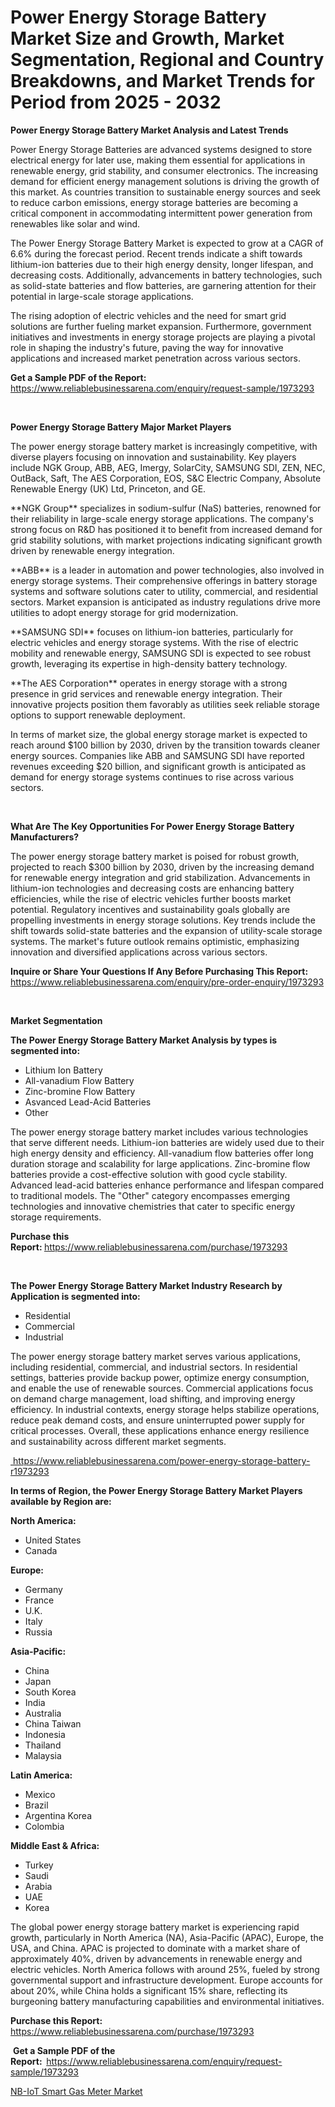 <p><h1>Power Energy Storage Battery Market Size and Growth, Market Segmentation, Regional and Country Breakdowns, and Market Trends for Period from 2025 -  2032</h1></p><p><strong>Power Energy Storage Battery Market Analysis and Latest Trends</strong></p>
<p><p>Power Energy Storage Batteries are advanced systems designed to store electrical energy for later use, making them essential for applications in renewable energy, grid stability, and consumer electronics. The increasing demand for efficient energy management solutions is driving the growth of this market. As countries transition to sustainable energy sources and seek to reduce carbon emissions, energy storage batteries are becoming a critical component in accommodating intermittent power generation from renewables like solar and wind.</p><p>The Power Energy Storage Battery Market is expected to grow at a CAGR of 6.6% during the forecast period. Recent trends indicate a shift towards lithium-ion batteries due to their high energy density, longer lifespan, and decreasing costs. Additionally, advancements in battery technologies, such as solid-state batteries and flow batteries, are garnering attention for their potential in large-scale storage applications.</p><p>The rising adoption of electric vehicles and the need for smart grid solutions are further fueling market expansion. Furthermore, government initiatives and investments in energy storage projects are playing a pivotal role in shaping the industry's future, paving the way for innovative applications and increased market penetration across various sectors.</p></p>
<p><strong>Get a Sample PDF of the Report:&nbsp;</strong> <a href="https://www.reliablebusinessarena.com/enquiry/request-sample/1973293?utm_campaign=2258&utm_medium=2&utm_source=Github&utm_content=ia&utm_term=14022025&utm_id=power-energy-storage-battery">https://www.reliablebusinessarena.com/enquiry/request-sample/1973293</a></p>
<p>&nbsp;</p>
<p><strong>Power Energy Storage Battery Major Market Players</strong></p>
<p><p>The power energy storage battery market is increasingly competitive, with diverse players focusing on innovation and sustainability. Key players include NGK Group, ABB, AEG, Imergy, SolarCity, SAMSUNG SDI, ZEN, NEC, OutBack, Saft, The AES Corporation, EOS, S&C Electric Company, Absolute Renewable Energy (UK) Ltd, Princeton, and GE.</p><p>**NGK Group** specializes in sodium-sulfur (NaS) batteries, renowned for their reliability in large-scale energy storage applications. The company's strong focus on R&D has positioned it to benefit from increased demand for grid stability solutions, with market projections indicating significant growth driven by renewable energy integration.</p><p>**ABB** is a leader in automation and power technologies, also involved in energy storage systems. Their comprehensive offerings in battery storage systems and software solutions cater to utility, commercial, and residential sectors. Market expansion is anticipated as industry regulations drive more utilities to adopt energy storage for grid modernization.</p><p>**SAMSUNG SDI** focuses on lithium-ion batteries, particularly for electric vehicles and energy storage systems. With the rise of electric mobility and renewable energy, SAMSUNG SDI is expected to see robust growth, leveraging its expertise in high-density battery technology.</p><p>**The AES Corporation** operates in energy storage with a strong presence in grid services and renewable energy integration. Their innovative projects position them favorably as utilities seek reliable storage options to support renewable deployment.</p><p>In terms of market size, the global energy storage market is expected to reach around $100 billion by 2030, driven by the transition towards cleaner energy sources. Companies like ABB and SAMSUNG SDI have reported revenues exceeding $20 billion, and significant growth is anticipated as demand for energy storage systems continues to rise across various sectors.</p></p>
<p>&nbsp;</p>
<p><strong>What Are The Key Opportunities For Power Energy Storage Battery Manufacturers?</strong></p>
<p><p>The power energy storage battery market is poised for robust growth, projected to reach $300 billion by 2030, driven by the increasing demand for renewable energy integration and grid stabilization. Advancements in lithium-ion technologies and decreasing costs are enhancing battery efficiencies, while the rise of electric vehicles further boosts market potential. Regulatory incentives and sustainability goals globally are propelling investments in energy storage solutions. Key trends include the shift towards solid-state batteries and the expansion of utility-scale storage systems. The market's future outlook remains optimistic, emphasizing innovation and diversified applications across various sectors.</p></p>
<p><strong>Inquire or Share Your Questions If Any Before Purchasing This Report:</strong> <a href="https://www.reliablebusinessarena.com/enquiry/pre-order-enquiry/1973293?utm_campaign=2258&utm_medium=2&utm_source=Github&utm_content=ia&utm_term=14022025&utm_id=power-energy-storage-battery">https://www.reliablebusinessarena.com/enquiry/pre-order-enquiry/1973293</a></p>
<p>&nbsp;</p>
<p><strong>Market Segmentation</strong></p>
<p><strong>The Power Energy Storage Battery Market Analysis by types is segmented into:</strong></p>
<p><ul><li>Lithium Ion Battery</li><li>All-vanadium Flow Battery</li><li>Zinc-bromine Flow Battery</li><li>Asvanced Lead-Acid Batteries</li><li>Other</li></ul></p>
<p><p>The power energy storage battery market includes various technologies that serve different needs. Lithium-ion batteries are widely used due to their high energy density and efficiency. All-vanadium flow batteries offer long duration storage and scalability for large applications. Zinc-bromine flow batteries provide a cost-effective solution with good cycle stability. Advanced lead-acid batteries enhance performance and lifespan compared to traditional models. The "Other" category encompasses emerging technologies and innovative chemistries that cater to specific energy storage requirements.</p></p>
<p><strong>Purchase this Report:&nbsp;</strong><a href="https://www.reliablebusinessarena.com/purchase/1973293?utm_campaign=2258&utm_medium=2&utm_source=Github&utm_content=ia&utm_term=14022025&utm_id=power-energy-storage-battery">https://www.reliablebusinessarena.com/purchase/1973293</a></p>
<p>&nbsp;</p>
<p><strong>The Power Energy Storage Battery Market Industry Research by Application is segmented into:</strong></p>
<p><ul><li>Residential</li><li>Commercial</li><li>Industrial</li></ul></p>
<p><p>The power energy storage battery market serves various applications, including residential, commercial, and industrial sectors. In residential settings, batteries provide backup power, optimize energy consumption, and enable the use of renewable sources. Commercial applications focus on demand charge management, load shifting, and improving energy efficiency. In industrial contexts, energy storage helps stabilize operations, reduce peak demand costs, and ensure uninterrupted power supply for critical processes. Overall, these applications enhance energy resilience and sustainability across different market segments.</p></p>
<p><a href="https://www.reliablebusinessarena.com/power-energy-storage-battery-r1973293?utm_campaign=2258&utm_medium=2&utm_source=Github&utm_content=ia&utm_term=14022025&utm_id=power-energy-storage-battery">&nbsp;https://www.reliablebusinessarena.com/power-energy-storage-battery-r1973293</a></p>
<p><strong>In terms of Region, the Power Energy Storage Battery Market Players available by Region are:</strong></p>
<p>
    <p> <strong> North America: </strong>
        <ul>
            <li>United States</li>
            <li>Canada</li>
        </ul>
        </p> 
    <p> <strong> Europe: </strong>
        <ul>
            <li>Germany</li>
            <li>France</li>
            <li>U.K.</li>
            <li>Italy</li>
            <li>Russia</li>
        </ul>
        </p> 
    <p> <strong> Asia-Pacific: </strong>
        <ul>
            <li>China</li>
            <li>Japan</li>
            <li>South Korea</li>
            <li>India</li>
            <li>Australia</li>
            <li>China Taiwan</li>
            <li>Indonesia</li>
            <li>Thailand</li>
            <li>Malaysia</li>
        </ul>
        </p> 
    <p> <strong> Latin America: </strong>
        <ul>
            <li>Mexico</li>
            <li>Brazil</li>
            <li>Argentina Korea</li>
            <li>Colombia</li>
        </ul>
        </p> 
    <p> <strong> Middle East & Africa: </strong>
        <ul>
            <li>Turkey</li>
            <li>Saudi</li>
            <li>Arabia</li>
            <li>UAE</li>
            <li>Korea</li>
        </ul>
    </p>
    </p>
<p><p>The global power energy storage battery market is experiencing rapid growth, particularly in North America (NA), Asia-Pacific (APAC), Europe, the USA, and China. APAC is projected to dominate with a market share of approximately 40%, driven by advancements in renewable energy and electric vehicles. North America follows with around 25%, fueled by strong governmental support and infrastructure development. Europe accounts for about 20%, while China holds a significant 15% share, reflecting its burgeoning battery manufacturing capabilities and environmental initiatives.</p></p>
<p><strong>Purchase this Report: </strong><a href="https://www.reliablebusinessarena.com/purchase/1973293?utm_campaign=2258&utm_medium=2&utm_source=Github&utm_content=ia&utm_term=14022025&utm_id=power-energy-storage-battery">https://www.reliablebusinessarena.com/purchase/1973293</a></p>
<p>&nbsp;<strong>Get a Sample PDF of the Report:&nbsp;&nbsp;</strong><a href="https://www.reliablebusinessarena.com/enquiry/request-sample/1973293?utm_campaign=2258&utm_medium=2&utm_source=Github&utm_content=ia&utm_term=14022025&utm_id=power-energy-storage-battery">https://www.reliablebusinessarena.com/enquiry/request-sample/1973293</a></p>
<p><strong></strong></p>
<p><p><a href="https://github.com/ilonaenterline65/Market-Research-Report-List-1/blob/main/nb-iot-smart-gas-meter-market.md?utm_campaign=2258&utm_medium=2&utm_source=Github&utm_content=ia&utm_term=14022025&utm_id=power-energy-storage-battery">NB-IoT Smart Gas Meter Market</a></p></p>